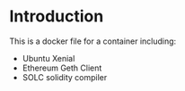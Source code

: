 # Introduction

This is a docker file for a container including:
+ Ubuntu Xenial
+ Ethereum Geth Client
+ SOLC solidity compiler
